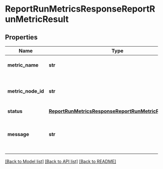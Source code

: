 # ReportRunMetricsResponseReportRunMetricResult

## Properties

| Name               | Type                                                                                                              | Description                                                 | Notes      |
| ------------------ | ----------------------------------------------------------------------------------------------------------------- | ----------------------------------------------------------- | ---------- |
| **metric_name**    | **str**                                                                                                           | Output. The name of the metric.                             | [optional] |
| **metric_node_id** | **str**                                                                                                           | Output. The ID of the node which reports the metric.        | [optional] |
| **status**         | [**ReportRunMetricsResponseReportRunMetricResultStatus**](ReportRunMetricsResponseReportRunMetricResultStatus.md) |                                                             | [optional] |
| **message**        | **str**                                                                                                           | Output. The detailed message of the error of the reporting. | [optional] |

[[Back to Model list]](../README.md#documentation-for-models) [[Back to API list]](../README.md#documentation-for-api-endpoints) [[Back to README]](../README.md)
